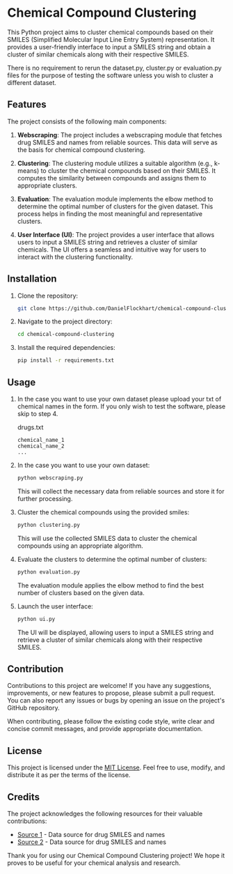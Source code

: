 # Chemical Compound Clustering

This Python project aims to cluster chemical compounds based on their SMILES (Simplified Molecular Input Line Entry System) representation. It provides a user-friendly interface to input a SMILES string and obtain a cluster of similar chemicals along with their respective SMILES.

There is no requirement to rerun the dataset.py, cluster.py or evaluation.py files for the purpose of testing the software unless you wish to cluster a different dataset.

## Features

The project consists of the following main components:

1. **Webscraping**: The project includes a webscraping module that fetches drug SMILES and names from reliable sources. This data will serve as the basis for chemical compound clustering.

2. **Clustering**: The clustering module utilizes a suitable algorithm (e.g., k-means) to cluster the chemical compounds based on their SMILES. It computes the similarity between compounds and assigns them to appropriate clusters.

3. **Evaluation**: The evaluation module implements the elbow method to determine the optimal number of clusters for the given dataset. This process helps in finding the most meaningful and representative clusters.

4. **User Interface (UI)**: The project provides a user interface that allows users to input a SMILES string and retrieves a cluster of similar chemicals. The UI offers a seamless and intuitive way for users to interact with the clustering functionality.

## Installation

1. Clone the repository:

   ```bash
   git clone https://github.com/DanielFlockhart/chemical-compound-clustering.git
   ```

2. Navigate to the project directory:

   ```bash
   cd chemical-compound-clustering
   ```

3. Install the required dependencies:

   ```bash
   pip install -r requirements.txt
   ```

## Usage
1. In the case you want to use your own dataset please upload your txt of chemical names in the form. If you only wish to test the software, please skip to step 4.
   
   drugs.txt
   ```
   chemical_name_1
   chemical_name_2
   ...
   ```

2. In the case you want to use your own dataset:

   ```bash
   python webscraping.py
   ```

   This will collect the necessary data from reliable sources and store it for further processing.

2. Cluster the chemical compounds using the provided smiles:

   ```bash
   python clustering.py
   ```

   This will use the collected SMILES data to cluster the chemical compounds using an appropriate algorithm.

3. Evaluate the clusters to determine the optimal number of clusters:

   ```bash
   python evaluation.py
   ```

   The evaluation module applies the elbow method to find the best number of clusters based on the given data.

4. Launch the user interface:

   ```bash
   python ui.py
   ```

   The UI will be displayed, allowing users to input a SMILES string and retrieve a cluster of similar chemicals along with their respective SMILES.

## Contribution

Contributions to this project are welcome! If you have any suggestions, improvements, or new features to propose, please submit a pull request. You can also report any issues or bugs by opening an issue on the project's GitHub repository.

When contributing, please follow the existing code style, write clear and concise commit messages, and provide appropriate documentation.

## License

This project is licensed under the [MIT License](LICENSE). Feel free to use, modify, and distribute it as per the terms of the license.

## Credits

The project acknowledges the following resources for their valuable contributions:

- [Source 1](https://example.com) - Data source for drug SMILES and names
- [Source 2](https://example.com) - Data source for drug SMILES and names

Thank you for using our Chemical Compound Clustering project! We hope it proves to be useful for your chemical analysis and research.